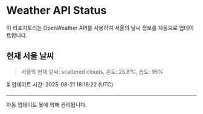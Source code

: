 
# Weather API Status

이 리포지토리는 OpenWeather API를 사용하여 서울의 날씨 정보를 자동으로 업데이트합니다.

## 현재 서울 날씨
> 서울의 현재 날씨: scattered clouds, 온도: 25.8°C, 습도: 95%

⏳ 업데이트 시간: 2025-08-21 18:18:22 (UTC)

---
자동 업데이트 봇에 의해 관리됩니다.
